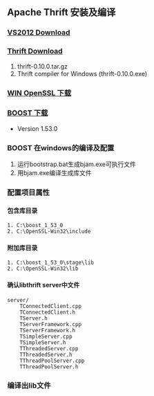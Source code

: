 ## Apache Thrift 安装及编译

### [VS2012 Download](http://download.microsoft.com/download/1/F/5/1F519CC5-0B90-4EA3-8159-33BFB97EF4D9/VS2012_WDX_ENU.iso)

### [Thrift Download](http://thrift.apache.org/download)

1. thrift-0.10.0.tar.gz 
2. Thrift compiler for Windows (thrift-0.10.0.exe)

### [WIN OpenSSL 下载](http://slproweb.com/products/Win32OpenSSL.html)

### [BOOST 下载](http://www.boost.org/users/history/)

- Version 1.53.0

### BOOST 在windows的编译及配置

1. 运行bootstrap.bat生成bjam.exe可执行文件
2. 用bjam.exe编译生成库文件

### 配置项目属性

#### 包含库目录

````
1. C:\boost_1_53_0
2. C:\OpenSSL-Win32\include
````

#### 附加库目录

````
1. C:\boost_1_53_0\stage\lib
2. C:\OpenSSL-Win32\lib
````

#### 确认libthrift server中文件

````
server/
	TConnectedClient.cpp 
	TConnectedClient.h 
	TServer.h 
	TServerFramework.cpp 
	TServerFramework.h 
	TSimpleServer.cpp
	TSimpleServer.h
	TThreadedServer.cpp
	TThreadedServer.h 
	TThreadPoolServer.cpp
	TThreadPoolServer.h
````

### 编译出lib文件